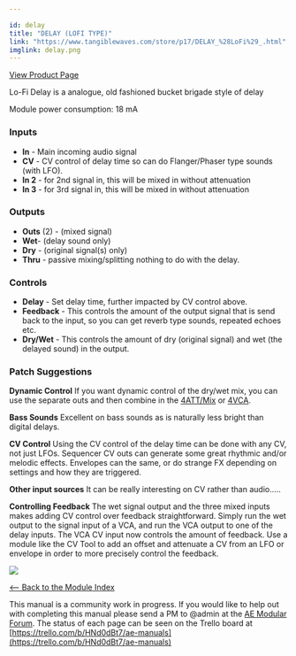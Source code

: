 ```yaml
---

id: delay
title: "DELAY (LOFI TYPE)"
link: "https://www.tangiblewaves.com/store/p17/DELAY_%28LoFi%29_.html"
imglink: delay.png
---
```



[View Product Page](https://www.tangiblewaves.com/store/p17/DELAY_%28LoFi%29_.html)

Lo-Fi Delay is a analogue, old fashioned bucket brigade style of delay

Module power consumption: 18 mA

### Inputs

*   **In** - Main incoming audio signal
*   **CV** - CV control of delay time so can do Flanger/Phaser type sounds (with LFO).
*   **In 2** - for 2nd signal in, this will be mixed in without attenuation
*   **In 3** - for 3rd signal in, this will be mixed in without attenuation

### Outputs

*   **Outs** (2) - (mixed signal)
*   **Wet**\- (delay sound only)
*   **Dry** - (original signal(s) only)
*   **Thru** - passive mixing/splitting nothing to do with the delay.

### Controls

*   **Delay** - Set delay time, further impacted by CV control above.
*   **Feedback** - This controls the amount of the output signal that is send back to the input, so you can get reverb type sounds, repeated echoes etc.
*   **Dry/Wet** - This controls the amount of dry (original signal) and wet (the delayed sound) in the output.

### Patch Suggestions

**Dynamic Control** If you want dynamic control of the dry/wet mix, you can use the separate outs and then combine in the [4ATT/Mix](https://wiki.aemodular.com/pmwiki.php/AeManual/4ATTMIX) or [4VCA](https://wiki.aemodular.com/pmwiki.php/AeManual/4VCA).

**Bass Sounds** Excellent on bass sounds as is naturally less bright than digital delays.

**CV Control** Using the CV control of the delay time can be done with any CV, not just LFOs. Sequencer CV outs can generate some great rhythmic and/or melodic effects. Envelopes can the same, or do strange FX depending on settings and how they are triggered.

**Other input sources** It can be really interesting on CV rather than audio.....

**Controlling Feedback** The wet signal output and the three mixed inputs makes adding CV control over feedback straightforward. Simply run the wet output to the signal input of a VCA, and run the VCA output to one of the delay inputs. The VCA CV input now controls the amount of feedback. Use a module like the CV Tool to add an offset and attenuate a CV from an LFO or envelope in order to more precisely control the feedback.

[![](/images/th00---delay.png.jpg)](https://wiki.aemodular.com/uploads/AeManual/DELAY/delay.png "delay")

[<-- Back to the Module Index](https://wiki.aemodular.com/pmwiki.php/AeManual/Modules)

This manual is a community work in progress. If you would like to help out with completing this manual please send a PM to @admin at the [AE Modular Forum](http://forum.aemodular.com). The status of each page can be seen on the Trello board at [https://trello.com/b/HNd0dBt7/ae-manuals](https://trello.com/b/HNd0dBt7/ae-manuals)